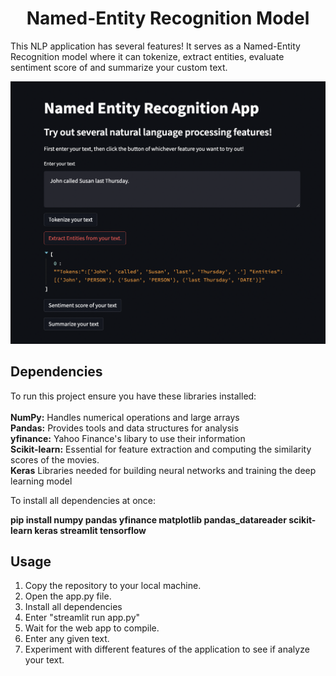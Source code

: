 <h1 align="center">Named-Entity Recognition Model</h1>

This NLP application has several features! It serves as a Named-Entity Recognition model where it can tokenize, extract entities, evaluate sentiment score of and summarize your custom text.

![NER Web App Screenshot](./NER%20Web%20App%20Picture.png)

## Dependencies
To run this project ensure you have these libraries installed:<br><br>
**NumPy:** Handles numerical operations and large arrays<br>
**Pandas:** Provides tools and data structures for analysis<br>
**yfinance:** Yahoo Finance's libary to use their information<br>
**Scikit-learn:** Essential for feature extraction and computing the similarity scores of the movies.<br>
**Keras** Libraries needed for building neural networks and training the deep learning model

To install all dependencies at once:

**pip install numpy pandas yfinance matplotlib pandas_datareader scikit-learn keras streamlit tensorflow**

## Usage
1. Copy the repository to your local machine.
2. Open the app.py file.
3. Install all dependencies
4. Enter "streamlit run app.py"
5. Wait for the web app to compile.
6. Enter any given text.
7. Experiment with different features of the application to see if analyze your text.
